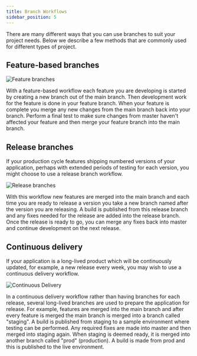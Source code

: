 ```yaml
---
title: Branch Workflows
sidebar_position: 5
---
```


There are many different ways that you can use branches to suit your project needs. Below we describe a few methods that are commonly used for different types of project.

## Feature-based branches

![Feature branches](/img/user-manual/version-control/branch-workflows/feature-branches.png)

With a feature-based workflow each feature you are developing is started by creating a new branch out of the main branch. Then development work for the feature is done in your feature branch. When your feature is complete you merge any new changes from the main branch back into your branch. Perform a final test to make sure changes from master haven't affected your feature and then merge your feature branch into the main branch.

## Release branches

If your production cycle features shipping numbered versions of your application, perhaps with extended periods of testing for each version, you might choose to use a release branch workflow.

![Release branches](/img/user-manual/version-control/branch-workflows/release-branches.png)

With this workflow new features are merged into the main branch and each time you are ready to release a version you take a new branch named after the version you are releasing. A build is published from this release branch and any fixes needed for the release are added into the release branch. Once the release is ready to go, you can merge any fixes back into master and continue development on the next release.

## Continuous delivery

If your application is a long-lived product which will be continuously updated, for example, a new release every week, you may wish to use a continuous delivery workflow.

![Continuous Delivery](/img/user-manual/version-control/branch-workflows/continuous-delivery.png)

In a continuous delivery workflow rather than having branches for each release, several long-lived branches are used to prepare the application for release. For example, features are merged into the main branch and after every feature is merged the main branch is merged into a branch called "staging". A build is published from staging to a sample environment where testing can be performed. Any required fixes are made into master and then merged into staging again. When staging is deemed ready, it is merged into another branch called "prod" (production). A build is made from prod and this is published to the live environment.
